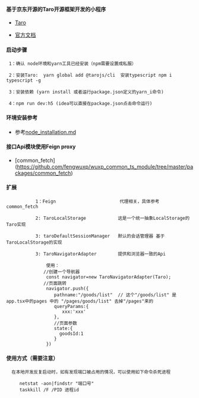

#### 基于京东开源的Taro开源框架开发的小程序

- [Taro](https://github.com/NervJS/taro)

- [官方文档](https://nervjs.github.io/taro/docs/GETTING-STARTED.html)


#### 启动步骤

     1：确认 node环境和yarn工具已经安装（npm需要设置成私服）

     2：安装Taro:  yarn global add @tarojs/cli  安装typescript npm i typescript -g

     3：安装依赖 (yarn install 或者运行package.json定义的yarn_i命令)

     4：npm run dev:h5 (idea可以直接在package.json点击命令运行)


#### 环境安装参考

- 参考[node_installation.md](../../docs/node_installation.md)

#### 接口Api模块使用Feign proxy

- [common_fetch] (https://github.com/fengwuxp/wuxp_common_ts_module/tree/master/packages/common_fetch)


#### 扩展


               1：Feign                        代理相关，具体参考 common_fetch

               2: TaroLocalStorage            这是一个统一抽象LocalStorage的Taro实现

               3: taroDefaultSessionManager   默认的会话管理器 基于TaroLocalStorage的实现

               3: TaroNavigatorAdapter        提供和浏览器一致的Api

                   使用：
                  //创建一个导航器
                   const navigator=new TaroNavigatorAdapter(Taro);
                  //页面跳转
                   navigator.push({
                      pathname:"/goods/list"  // 这个"/goods/list" 是 app.tsx中的pages 中的 "/pages/goods/list" 去掉"/pages"来的
                      queryParams:{
                         xxx:'xxx'
                      },
                      //页面参数
                      state:{
                        goodsId:1
                      }
                   })



#### 使用方式（需要注意）


      在本地开发反复启动时，如有发现端口被占用的情况，可以使用如下命令杀死进程

         netstat -aon|findstr "端口号"
         taskkill /F /PID 进程id

